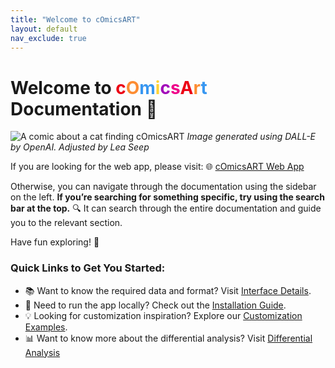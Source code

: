 ```yaml
---
title: "Welcome to cOmicsART"
layout: default
nav_exclude: true
---
```


# Welcome to   <span style="color:#EC0014"> c</span><span style="color:#FD8D33">O</span><span style="color:#3897F1">m</span><span style="color:#FFD335">i</span><span style="color:#A208BA">c</span><span style="color:#EF0089">s</span><span style="color:#EC0014">A</span><span style="color:#FD8D33">r</span><span style="color:#3897F1">t</span> Documentation 🎨


![A comic about a cat finding cOmicsART](/cOmicsArt/assets/images/cOmicsCat.png)
*Image generated using DALL-E by OpenAI. Adjusted by Lea Seep*

If you are looking for the web app, please visit: 🌐 [cOmicsART Web App](https://shiny.iaas.uni-bonn.de/cOmicsArt/)

Otherwise, you can navigate through the documentation using the sidebar on the left. **If you’re searching for something specific, try using the search bar at the top.** 🔍 It can search through the entire documentation and guide you to the relevant section.

Have fun exploring! 🎉

### Quick Links to Get You Started:

-   📚 Want to know the required data and format? Visit [Interface Details](interface-details/01-required-data-input.md).
-   🔧 Need to run the app locally? Check out the [Installation Guide](installation.md).
-   💡 Looking for customization inspiration? Explore our [Customization Examples](code-and-data/examples.md).
-   📊 Want to know more about the differential analysis? Visit [Differential Analysis](interface-details/05-significance-analysis.md)
